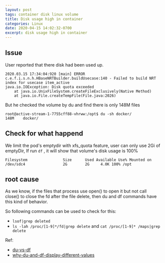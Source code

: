 ```yaml
---
layout: post
tags: container disk linux volume
title: Disk usage high in container
categories: Linux
date: 2020-04-15 14:02:32-0700
excerpt: disk usage high in container
---
```


## Issue 
User reported that there disk had been used up.

```
2020.03.15 17:34:04:920 [main] ERROR c.e.f.i.s.n.h.HBaseNRTBuilder.buildUsecase:140 - Failed to build NRT index for usecase item_active
java.io.IOException: Disk quota exceeded
	at java.io.UnixFileSystem.createFileExclusively(Native Method)
	at java.io.File.createTempFile(File.java:2026)

```

But he checked the volume by du and find there is only 148M files
```
root@active-stream-1-7755cff88-vhrww:/opt$ du -sh docker/
148M	docker/
```
## Check for what happend

We limit the pod's emptydir with xfs_quota feature, user can only use 2Gi of emptyDir, 
If run `df` , it will show that volume's disk usage is 100%

```
Filesystem                Size      Used Available Use% Mounted on
/dev/sdc4                 2G        2G     4.0K 100% /opt
```

## root cause

As we know, if the files that process use open() to open it but not call close() to close the fd after the file delete, 
then du and df commands have this kind of behavior.

So following commands can be used to check for this:
* `lsof|grep deleted`
* `ls -lah /proc/[1-9]*/fd|grep delete` and `cat /proc/[1-9]* /maps|grep delete`

Ref: 
* [du-vs-df](https://www.redhat.com/sysadmin/du-vs-df)
* [why-du-and-df-display-different-values](http://linuxshellaccount.blogspot.com/2008/12/why-du-and-df-display-different-values.html) 
